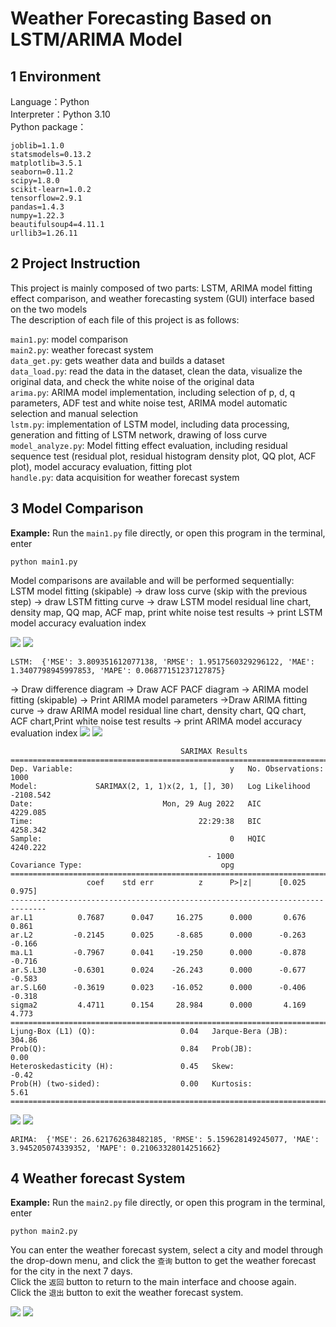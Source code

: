 # Weather Forecasting Based on LSTM/ARIMA Model

## 1 Environment
Language：Python   
Interpreter：Python 3.10  
Python package：

```
joblib=1.1.0
statsmodels=0.13.2
matplotlib=3.5.1
seaborn=0.11.2
scipy=1.8.0
scikit-learn=1.0.2
tensorflow=2.9.1
pandas=1.4.3
numpy=1.22.3
beautifulsoup4=4.11.1
urllib3=1.26.11
```

## 2 Project Instruction
This project is mainly composed of two parts: LSTM, ARIMA model fitting effect comparison, and weather forecasting system (GUI) interface based on the two models \
The description of each file of this project is as follows: 

`main1.py`: model comparison \
`main2.py`: weather forecast system \
`data_get.py`: gets weather data and builds a dataset \
`data_load.py`: read the data in the dataset, clean the data, visualize the original data, and check the white noise of the original data \
`arima.py`: ARIMA model implementation, including selection of p, d, q parameters, ADF test and white noise test, ARIMA model automatic selection and manual selection \
`lstm.py`: implementation of LSTM model, including data processing, generation and fitting of LSTM network, drawing of loss curve \
`model_analyze.py`: Model fitting effect evaluation, including residual sequence test (residual plot, residual histogram density plot, QQ plot, ACF plot), model accuracy evaluation, fitting plot\
`handle.py`: data acquisition for weather forecast system 

## 3 Model Comparison
__Example:__ Run the `main1.py` file directly, or open this program in the terminal, enter
```
python main1.py
```
Model comparisons are available and will be performed sequentially:\
LSTM model fitting (skipable) -> draw loss curve (skip with the previous step) ->
draw LSTM fitting curve -> draw LSTM model residual line chart, density map, QQ map, ACF map, print white noise test results -> print LSTM model accuracy evaluation index

![](picture/lstm1.png#pic_center)
![](picture/lstm2.png#pic_center)
```
LSTM:  {'MSE': 3.809351612077138, 'RMSE': 1.9517560329296122, 'MAE': 1.3407798945997853, 'MAPE': 0.06877151237127875}
```
-> Draw difference diagram -> Draw ACF PACF diagram -> ARIMA model fitting (skipable) -> Print ARIMA model parameters ->Draw ARIMA fitting curve -> draw ARIMA model residual line chart, density chart, QQ chart, ACF chart,Print white noise test results -> print ARIMA model accuracy evaluation index
![](picture/arima1.png#pic_center)
![](picture/arima2.png#pic_center)

```
                                      SARIMAX Results                                      
===========================================================================================
Dep. Variable:                                   y   No. Observations:                 1000
Model:             SARIMAX(2, 1, 1)x(2, 1, [], 30)   Log Likelihood               -2108.542
Date:                             Mon, 29 Aug 2022   AIC                           4229.085
Time:                                     22:29:38   BIC                           4258.342
Sample:                                          0   HQIC                          4240.222
                                            - 1000                                         
Covariance Type:                               opg                                         
==============================================================================
                 coef    std err          z      P>|z|      [0.025      0.975]
------------------------------------------------------------------------------
ar.L1          0.7687      0.047     16.275      0.000       0.676       0.861
ar.L2         -0.2145      0.025     -8.685      0.000      -0.263      -0.166
ma.L1         -0.7967      0.041    -19.250      0.000      -0.878      -0.716
ar.S.L30      -0.6301      0.024    -26.243      0.000      -0.677      -0.583
ar.S.L60      -0.3619      0.023    -16.052      0.000      -0.406      -0.318
sigma2         4.4711      0.154     28.984      0.000       4.169       4.773
===================================================================================
Ljung-Box (L1) (Q):                   0.04   Jarque-Bera (JB):               304.86
Prob(Q):                              0.84   Prob(JB):                         0.00
Heteroskedasticity (H):               0.45   Skew:                            -0.42
Prob(H) (two-sided):                  0.00   Kurtosis:                         5.61
===================================================================================
```
![](picture/arima3.png#pic_center)
![](picture/arima4.png#pic_center)
```
ARIMA:  {'MSE': 26.621762638482185, 'RMSE': 5.159628149245077, 'MAE': 3.945205074339352, 'MAPE': 0.21063328014251662}
```

## 4 Weather forecast System
__Example:__ Run the `main2.py` file directly, or open this program in the terminal, enter
```
python main2.py
```
You can enter the weather forecast system, select a city and model through the drop-down menu, and click the `查询` button to get the weather forecast for the city in the next 7 days. \
Click the `返回` button to return to the main interface and choose again. \
Click the `退出` button to exit the weather forecast system.


![](picture/gui1.png#pic_center)
![](picture/gui2.png#pic_center)